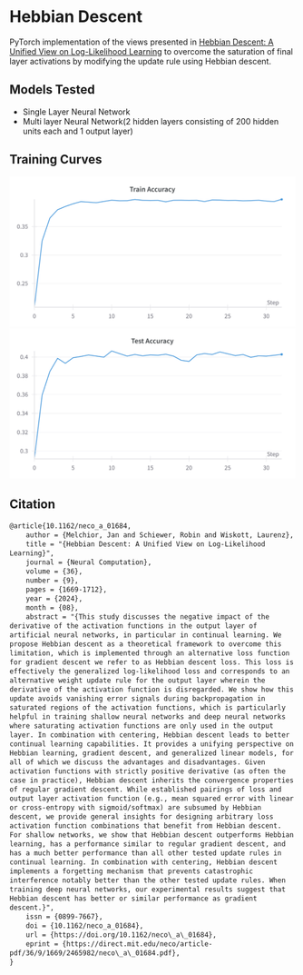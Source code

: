 # Hebbian Descent
PyTorch implementation of the views presented in <a href="https://direct.mit.edu/neco/article/36/9/1669/124060/Hebbian-Descent-A-Unified-View-on-Log-Likelihood">Hebbian Descent: A Unified View on Log-Likelihood Learning</a> to overcome the saturation of final layer activations by modifying the update rule using Hebbian descent. 

## Models Tested
- Single Layer Neural Network
- Multi layer Neural Network(2 hidden layers consisting of 200 hidden units each and 1 output layer)

## Training Curves
![Train Accuracy](Graphs/single_nn_train.png)
![Test Accuracy](Graphs/test_accuracy.png)

## Citation

```
@article{10.1162/neco_a_01684,
    author = {Melchior, Jan and Schiewer, Robin and Wiskott, Laurenz},
    title = "{Hebbian Descent: A Unified View on Log-Likelihood Learning}",
    journal = {Neural Computation},
    volume = {36},
    number = {9},
    pages = {1669-1712},
    year = {2024},
    month = {08},
    abstract = "{This study discusses the negative impact of the derivative of the activation functions in the output layer of artificial neural networks, in particular in continual learning. We propose Hebbian descent as a theoretical framework to overcome this limitation, which is implemented through an alternative loss function for gradient descent we refer to as Hebbian descent loss. This loss is effectively the generalized log-likelihood loss and corresponds to an alternative weight update rule for the output layer wherein the derivative of the activation function is disregarded. We show how this update avoids vanishing error signals during backpropagation in saturated regions of the activation functions, which is particularly helpful in training shallow neural networks and deep neural networks where saturating activation functions are only used in the output layer. In combination with centering, Hebbian descent leads to better continual learning capabilities. It provides a unifying perspective on Hebbian learning, gradient descent, and generalized linear models, for all of which we discuss the advantages and disadvantages. Given activation functions with strictly positive derivative (as often the case in practice), Hebbian descent inherits the convergence properties of regular gradient descent. While established pairings of loss and output layer activation function (e.g., mean squared error with linear or cross-entropy with sigmoid/softmax) are subsumed by Hebbian descent, we provide general insights for designing arbitrary loss activation function combinations that benefit from Hebbian descent. For shallow networks, we show that Hebbian descent outperforms Hebbian learning, has a performance similar to regular gradient descent, and has a much better performance than all other tested update rules in continual learning. In combination with centering, Hebbian descent implements a forgetting mechanism that prevents catastrophic interference notably better than the other tested update rules. When training deep neural networks, our experimental results suggest that Hebbian descent has better or similar performance as gradient descent.}",
    issn = {0899-7667},
    doi = {10.1162/neco_a_01684},
    url = {https://doi.org/10.1162/neco\_a\_01684},
    eprint = {https://direct.mit.edu/neco/article-pdf/36/9/1669/2465982/neco\_a\_01684.pdf},
}
```
